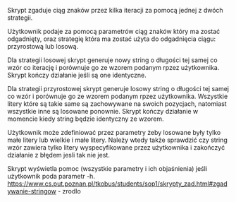 Skrypt zgaduje ciąg znaków przez kilka iteracji za pomocą jednej z dwóch strategii.

Użytkownik podaje za pomocą parametrów ciąg znaków który ma zostać odgadnięty, oraz strategię która ma zostać użyta do odgadnięcia ciągu: przyrostową lub losową.

Dla strategii losowej skrypt generuje nowy string o długości tej samej co wzór co iterację i porównuje go ze wzorem podanym rpzez użytkownika. Skrypt kończy działanie jeśli są one identyczne.

Dla strategii przyrostowej skrypt generuje losowy string o długości tej samej co wzór i porównuje go ze wzorem podanym rpzez użytkownika. Wszystkie litery które są takie same są zachowywane na swoich pozycjach, natomiast wszystkie inne są losowane ponownie. Skrypt kończy działanie w momencie kiedy string będzie identyczny ze wzorem.

Użytkownik może zdefiniować przez parametry żeby losowane były tylko małe litery lub wielkie i małe litery. Należy wtedy także sprawdzić czy string wzór zawiera tylko litery wyspecyfikowane przez użytkownika i zakończyć działanie z błędem jesli tak nie jest.

Skrypt wyświetla pomoc (wszystkie parametry i ich objaśnienia) jeśli użytkownik poda parametr -h.
https://www.cs.put.poznan.pl/tkobus/students/sop1/skrypty_zad.html#zgadywanie-stringow - zrodlo

